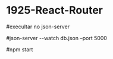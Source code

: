 # 1925-React-Router

#execultar no  json-server

#json-server --watch db.json –port 5000

#npm start
